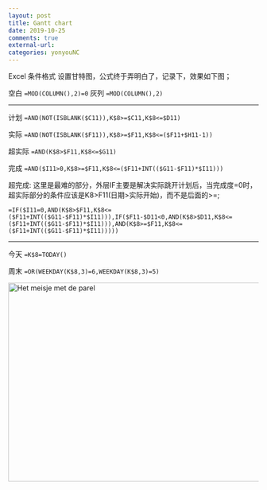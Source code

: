 ```yaml
---
layout: post
title: Gantt chart
date: 2019-10-25
comments: true
external-url:
categories: yonyouNC 
---
```


Excel 条件格式 设置甘特图，公式终于弄明白了，记录下，效果如下图；

空白 `=MOD(COLUMN(),2)=0`
灰列 `=MOD(COLUMN(),2)`

---

计划 `=AND(NOT(ISBLANK($C11)),K$8>=$C11,K$8<=$D11)`

实际 `=AND(NOT(ISBLANK($F11)),K$8>=$F11,K$8<=($F11+$H11-1))`

超实际 `=AND(K$8>$F11,K$8<=$G11)`

完成 `=AND($I11>0,K$8>=$F11,K$8<=($F11+INT(($G11-$F11)*$I11)))`

超完成:
这里是最难的部分，外层IF主要是解决实际跳开计划后，当完成度=0时，超实际部分的条件应该是K$8>$F11(日期>实际开始)，而不是后面的>=;


```
=IF($I11=0,AND(K$8>$F11,K$8<=($F11+INT(($G11-$F11)*$I11))),IF($F11-$D11<0,AND(K$8>$D11,K$8<=($F11+INT(($G11-$F11)*$I11))),AND(K$8>=$F11,K$8<=($F11+INT(($G11-$F11)*$I11)))))
```

---

今天 `=K$8=TODAY()`

周末 `=OR(WEEKDAY(K$8,3)=6,WEEKDAY(K$8,3)=5)`


<img src="http://tva1.sinaimg.cn/large/007X8olVly1g8c152z7fpj310k0dugmo.jpg" alt="Het meisje met de parel" width="860px" height="400px" style="margin:0"> 
